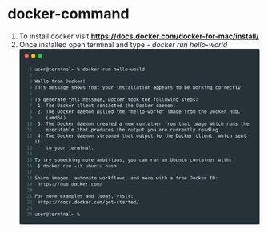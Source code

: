 # docker-command
 1) To install docker visit **https://docs.docker.com/docker-for-mac/install/**
 2) Once installed open terminal and type - 
     *docker run hello-world*
    ![Screenshot](run-hello-world.png)
